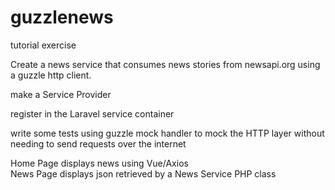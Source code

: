 # guzzlenews
tutorial exercise

Create  a news service that consumes news stories from newsapi.org 
using a guzzle http client.

make a Service Provider 
 
 register in the Laravel service container  
 
 write some tests
 using guzzle mock handler to mock the HTTP layer without needing to send requests over the internet

Home Page displays news using Vue/Axios  
News Page displays json  retrieved by  a  News Service PHP class
